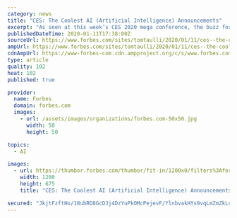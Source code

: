 ```yaml
---
category: news
title: "CES: The Coolest AI (Artificial Intelligence) Announcements"
excerpt: "As seen at this week’s CES 2020 mega conference, the buzz for AI continues to be intense. Here are just a few comments from the attendees: So what were some of the stand out announcement at CES? Well,"
publishedDateTime: 2020-01-11T17:38:00Z
sourceUrl: https://www.forbes.com/sites/tomtaulli/2020/01/11/ces--the-coolest-ai-artificial-intelligence-announcements
ampUrl: https://www.forbes.com/sites/tomtaulli/2020/01/11/ces--the-coolest-ai-artificial-intelligence-announcements/amp/
cdnAmpUrl: https://www-forbes-com.cdn.ampproject.org/c/s/www.forbes.com/sites/tomtaulli/2020/01/11/ces--the-coolest-ai-artificial-intelligence-announcements/amp/
type: article
quality: 102
heat: 102
published: true

provider:
  name: Forbes
  domain: forbes.com
  images:
    - url: /assets/images/organizations/forbes.com-50x50.jpg
      width: 50
      height: 50

topics:
  - AI

images:
  - url: https://thumbor.forbes.com/thumbor/fit-in/1200x0/filters%3Aformat%28jpg%29/https%3A%2F%2Fspecials-images.forbesimg.com%2Fimageserve%2F1192992540%2F0x0.jpg%3FcropX1%3D0%26cropX2%3D5000%26cropY1%3D253%26cropY2%3D3065
    width: 1200
    height: 675
    title: "CES: The Coolest AI (Artificial Intelligence) Announcements"

secured: "JkjtFzftHo/18ubRD8GcDJj4DzYuPkOMcPejevF/YlnbvakHYs9vqLmZmZkLcebXDlMGJLb03EIRkexolswckQy6lfFrt+kIGTc8VrVDQtS1Pdc4WmkMTbHjlPYDqs3yhGDfGchPl32gMcbELaUdVxW8r/REt18vmmhm3bKcR86CNbJ47qM+zmZzkGGbQ6SmrS7u4Xcv0b8Nlx9EE7pogrgoRWGudc6KbPvm+ve+vfwol65q/7ZNNd/0RuFzjq857RsSe3PYCj8rCPkXL8itBWgFmog2CfVQiQePnEllfaM=;yih0ePBy/aax6tTbXgVSzA=="
---
```


